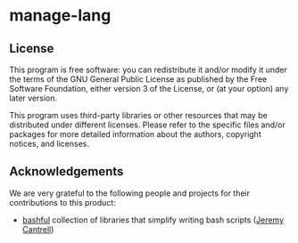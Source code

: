 # manage-lang

## License

This program is free software: you can redistribute it and/or modify it under
the terms of the GNU General Public License as published by the Free Software
Foundation, either version 3 of the License, or (at your option) any later
version.

This program uses third-party libraries or other resources that may be
distributed under different licenses. Please refer to the specific files and/or
packages for more detailed information about the authors, copyright notices,
and licenses.

## Acknowledgements

We are very grateful to the following people and projects for their
contributions to this product:

* [bashful](https://github.com/jmcantrell/bashful) collection of libraries that
  simplify writing bash scripts ([Jeremy Cantrell](https://github.com/jmcantrell))
